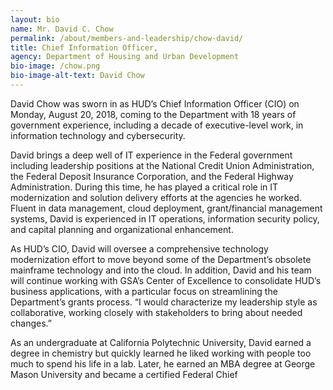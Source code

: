```yaml
---
layout: bio
name: Mr. David C. Chow
permalink: /about/members-and-leadership/chow-david/
title: Chief Information Officer,
agency: Department of Housing and Urban Development
bio-image: /chow.png
bio-image-alt-text: David Chow
---
```


David Chow was sworn in as HUD’s Chief Information Officer (CIO) on Monday, August 20, 2018, coming to the Department with 18 years of government experience, including a decade of executive-level work, in information technology and cybersecurity.

David brings a deep well of IT experience in the Federal government including leadership positions at the National Credit Union Administration, the Federal Deposit Insurance Corporation, and the Federal Highway Administration. During this time, he has played a critical role in IT modernization and solution delivery efforts at the agencies he worked. Fluent in data management, cloud deployment, grant/financial management systems, David is experienced in IT operations, information security policy, and capital planning and organizational enhancement.

As HUD’s CIO, David will oversee a comprehensive technology modernization effort to move beyond some of the Department’s obsolete mainframe technology and into the cloud. In addition, David and his team will continue working with GSA’s Center of Excellence to consolidate HUD’s business applications, with a particular focus on streamlining the Department’s grants process. “I would characterize my leadership style as collaborative, working closely with stakeholders to bring about needed changes.”

As an undergraduate at California Polytechnic University, David earned a degree in chemistry but quickly learned he liked working with people too much to spend his life in a lab. Later, he earned an MBA degree at George Mason University and became a certified Federal Chief
